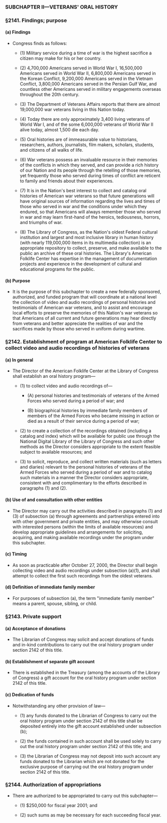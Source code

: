 ### SUBCHAPTER II—VETERANS' ORAL HISTORY

### §2141. Findings; purpose
#### (a) Findings
* Congress finds as follows:

  * (1) Military service during a time of war is the highest sacrifice a citizen may make for his or her country.

  * (2) 4,700,000 Americans served in World War I, 16,500,000 Americans served in World War II, 6,800,000 Americans served in the Korean Conflict, 9,200,000 Americans served in the Vietnam Conflict, 3,800,000 Americans served in the Persian Gulf War, and countless other Americans served in military engagements overseas throughout the 20th century.

  * (3) The Department of Veterans Affairs reports that there are almost 19,000,000 war veterans living in this Nation today.

  * (4) Today there are only approximately 3,400 living veterans of World War I, and of the some 6,000,000 veterans of World War II alive today, almost 1,500 die each day.

  * (5) Oral histories are of immeasurable value to historians, researchers, authors, journalists, film makers, scholars, students, and citizens of all walks of life.

  * (6) War veterans possess an invaluable resource in their memories of the conflicts in which they served, and can provide a rich history of our Nation and its people through the retelling of those memories, yet frequently those who served during times of conflict are reticent to family and friends about their experiences.

  * (7) It is in the Nation's best interest to collect and catalog oral histories of American war veterans so that future generations will have original sources of information regarding the lives and times of those who served in war and the conditions under which they endured, so that Americans will always remember those who served in war and may learn first-hand of the heroics, tediousness, horrors, and triumphs of war.

  * (8) The Library of Congress, as the Nation's oldest Federal cultural institution and largest and most inclusive library in human history (with nearly 119,000,000 items in its multimedia collection) is an appropriate repository to collect, preserve, and make available to the public an archive of these oral histories. The Library's American Folklife Center has expertise in the management of documentation projects and experience in the development of cultural and educational programs for the public.

#### (b) Purpose
* It is the purpose of this subchapter to create a new federally sponsored, authorized, and funded program that will coordinate at a national level the collection of video and audio recordings of personal histories and testimonials of American war veterans, and to assist and encourage local efforts to preserve the memories of this Nation's war veterans so that Americans of all current and future generations may hear directly from veterans and better appreciate the realities of war and the sacrifices made by those who served in uniform during wartime.

### §2142. Establishment of program at American Folklife Center to collect video and audio recordings of histories of veterans
#### (a) In general
* The Director of the American Folklife Center at the Library of Congress shall establish an oral history program—

  * (1) to collect video and audio recordings of—

    * (A) personal histories and testimonials of veterans of the Armed Forces who served during a period of war; and

    * (B) biographical histories by immediate family members of members of the Armed Forces who became missing in action or died as a result of their service during a period of war;


  * (2) to create a collection of the recordings obtained (including a catalog and index) which will be available for public use through the National Digital Library of the Library of Congress and such other methods as the Director considers appropriate to the extent feasible subject to available resources; and

  * (3) to solicit, reproduce, and collect written materials (such as letters and diaries) relevant to the personal histories of veterans of the Armed Forces who served during a period of war and to catalog such materials in a manner the Director considers appropriate, consistent with and complimentary to the efforts described in paragraphs (1) and (2).

#### (b) Use of and consultation with other entities
* The Director may carry out the activities described in paragraphs (1) and (3) of subsection (a) through agreements and partnerships entered into with other government and private entities, and may otherwise consult with interested persons (within the limits of available resources) and develop appropriate guidelines and arrangements for soliciting, acquiring, and making available recordings under the program under this subchapter.

#### (c) Timing
* As soon as practicable after October 27, 2000, the Director shall begin collecting video and audio recordings under subsection (a)(1), and shall attempt to collect the first such recordings from the oldest veterans.

#### (d) Definition of immediate family member
* For purposes of subsection (a), the term "immediate family member" means a parent, spouse, sibling, or child.

### §2143. Private support
#### (a) Acceptance of donations
* The Librarian of Congress may solicit and accept donations of funds and in-kind contributions to carry out the oral history program under section 2142 of this title.

#### (b) Establishment of separate gift account
* There is established in the Treasury (among the accounts of the Library of Congress) a gift account for the oral history program under section 2142 of this title.

#### (c) Dedication of funds
* Notwithstanding any other provision of law—

  * (1) any funds donated to the Librarian of Congress to carry out the oral history program under section 2142 of this title shall be deposited entirely into the gift account established under subsection (b);

  * (2) the funds contained in such account shall be used solely to carry out the oral history program under section 2142 of this title; and

  * (3) the Librarian of Congress may not deposit into such account any funds donated to the Librarian which are not donated for the exclusive purpose of carrying out the oral history program under section 2142 of this title.

### §2144. Authorization of appropriations
* There are authorized to be appropriated to carry out this subchapter—

  * (1) $250,000 for fiscal year 2001; and

  * (2) such sums as may be necessary for each succeeding fiscal year.